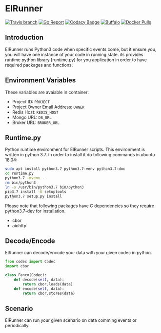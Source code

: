 # ElRunner
[![Travis branch](https://img.shields.io/travis/com/I1820/ElRunner/master.svg?style=flat-square)](https://travis-ci.com/I1820/ElRunner)
[![Go Report](https://goreportcard.com/badge/github.com/I1820/ElRunner?style=flat-square)](https://goreportcard.com/report/github.com/I1820/ElRunner)
[![Codacy Badge](https://api.codacy.com/project/badge/Grade/eada226f7b04403380cb7dc8dd517e5b)](https://www.codacy.com/app/i1820/ElRunner?utm_source=github.com&amp;utm_medium=referral&amp;utm_content=I1820/ElRunner&amp;utm_campaign=Badge_Grade)
[![Buffalo](https://img.shields.io/badge/powered%20by-buffalo-blue.svg?style=flat-square)](http://gobuffalo.io)
[![Docker Pulls](https://img.shields.io/docker/pulls/i1820/elrunner.svg?style=flat-square)]()

## Introduction

ElRunner runs Python3 code when specific events come, but it ensure you, you will have one instance of your code in running state.
its provides runtime python library [runtime.py] for you application in order to have required packages and functions.

## Environment Variables

These variables are avaiable in container:

- Project ID: `PROJECT`
- Project Owner Email Address: `OWNER`
- Redis Host: `REDIS_HOST`
- Mongo URL: `DB_URL`
- Broker URL: `BROKER_URL`

## Runtime.py
Python runtime environment for ElRunner scripts. This environment is written in python 3.7. In order to install
it do following commands in ubuntu 18.04:

```sh
sudo apt install python3.7 python3.7-venv python3.7-doc
cd runtime.py
python3.7 -mvenv .
rm bin/python3
ln -s /usr/bin/python3.7 bin/python3
pip3.7 install -U setuptools
python3.7 setup.py install
```

Please note that following packages have C dependencies so they require python3.7-dev for installation.

- cbor
- aiohttp


## Decode/Encode

ElRunner can decode/encode your data with your given codec in python.

```python
from codec import Codec
import cbor

class Fanco(Codec):
    def decode(self, data):
        return cbor.loads(data)
    def encode(self, data):
        return cbor.stores(data)
```

## Scenario

ElRunner can run your given scenario on data comming events or periodically.
